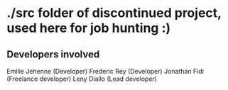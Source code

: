 # ./src folder of discontinued project, used here for job hunting :)

## Developers involved

Emilie Jehenne (Developer)
Frederic Rey (Developer)
Jonathan Fidi (Freelance developer)
Leny Diallo (Lead developer)

